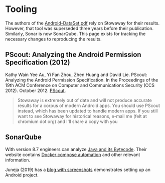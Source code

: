 # Tooling

The authors of the [Android-DataSet.pdf](../Readings/Android-DataSet.pdf) rely on Stowaway for their results.  However, that tool was superseded three years before their publication. Similarly, Sonar is now SonarQube. This page exists for tracking the necessary changes to reproducing the results.

## PScout: Analyzing the Android Permission Specification (2012)

Kathy Wain Yee Au, Yi Fan Zhou, Zhen Huang and David Lie.  PScout: Analyzing the Android Permission Specification. In the Proceedings of the 19th ACM Conference on Computer and Communications Security (CCS 2012). October 2012.  [PScout](https://security.csl.toronto.edu/pscout/).

> Stowaway is extremely out of date and will not produce accurate results for a corpus of modern Android apps. You should use PScout instead, which has been updated to handle modern apps. If you still want to see Stowaway for historical reasons, e-mail me (felt at chromium dot org) and I'll share a copy with you

## SonarQube

With version 8.7 engineers can analyze [Java and its Bytecode](https://docs.sonarqube.org/latest/analysis/languages/java/).  Their website contains [Docker compose automation](https://docs.sonarqube.org/latest/setup/install-server/) and other relevant information.

Juneja (2019) has a [blog with screenshots](https://tech.olx.com/sonarqube-integration-in-android-application-part-1-37041b0379) demonstrates setting up an Android project.
